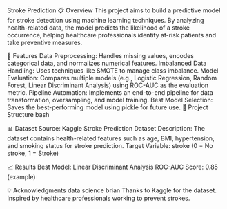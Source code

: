 Stroke Prediction
📋 Overview
This project aims to build a predictive model for stroke detection using machine learning techniques. By analyzing health-related data, the model predicts the likelihood of a stroke occurrence, helping healthcare professionals identify at-risk patients and take preventive measures.

🚀 Features
Data Preprocessing: Handles missing values, encodes categorical data, and normalizes numerical features.
Imbalanced Data Handling: Uses techniques like SMOTE to manage class imbalance.
Model Evaluation: Compares multiple models (e.g., Logistic Regression, Random Forest, Linear Discriminant Analysis) using ROC-AUC as the evaluation metric.
Pipeline Automation: Implements an end-to-end pipeline for data transformation, oversampling, and model training.
Best Model Selection: Saves the best-performing model using pickle for future use.
📂 Project Structure
bash

📊 Dataset
Source: Kaggle Stroke Prediction Dataset
Description: The dataset contains health-related features such as age, BMI, hypertension, and smoking status for stroke prediction.
Target Variable: stroke (0 = No stroke, 1 = Stroke)

📈 Results
Best Model: Linear Discriminant Analysis
ROC-AUC Score: 0.85 (example)


💡 Acknowledgments
data science brian
Thanks to Kaggle for the dataset.
Inspired by healthcare professionals working to prevent strokes.
